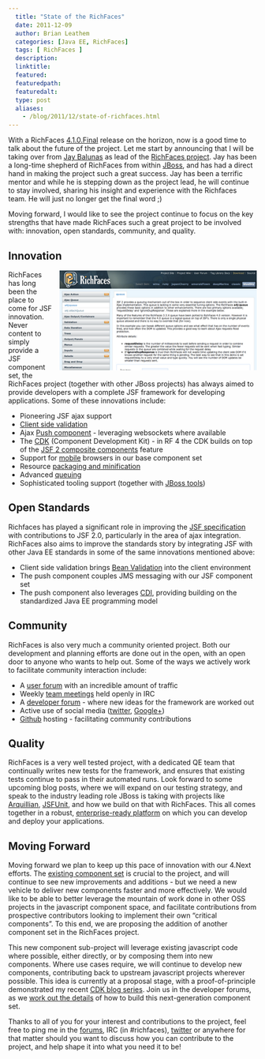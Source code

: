 ```yaml
---
  title: "State of the RichFaces"
  date: 2011-12-09
  author: Brian Leathem
  categories: [Java EE, RichFaces]
  tags: [ RichFaces ]
  description:
  linktitle:
  featured:
  featuredpath:
  featuredalt:
  type: post
  aliases:
    - /blog/2011/12/state-of-richfaces.html
---
```


With a RichFaces <a href="https://issues.jboss.org/browse/RF/fixforversion/12318600">4.1.0.Final</a> release on the horizon, now is a good time to talk about the future of the project. Let me start by announcing that I will be taking over from <a href="http://in.relation.to/Bloggers/ChangingOfTheGuardWithRichFaces41">Jay Balunas</a> as lead of the <a href="http://www.jboss.org/richfaces/">RichFaces project</a>. Jay has been a long-time shepherd of RichFaces from within <a href="http://www.jboss.org/">JBoss</a>, and has had a direct hand in making the project such a great success. Jay has been a terrific mentor and while he is stepping down as the project lead, he will continue to stay involved, sharing his insight and experience with the Richfaces team. He will just no longer get the final word ;)

Moving forward, I would like to see the project continue to focus on the key strengths that have made RichFaces such a great project to be involved with: innovation, open standards, community, and quality.

## Innovation

<a href="/images/blog/2011-12-09-state-of-richfaces/showcase.png" imageanchor="1" style="clear: right; float: right; margin-bottom: 1em; margin-left: 1em;"><img border="0" height="202" src="/images/blog/2011-12-09-state-of-richfaces/showcase.png" width="400" /></a>
RichFaces has long been the place to come for JSF innovation. Never content to simply provide a JSF component set, the RichFaces project (together with other JBoss projects) has always aimed to provide developers with a complete JSF framework for developing applications. Some of these innovations include:

* Pioneering JSF ajax support
* <a href="http://showcase.richfaces.org/richfaces/component-sample.jsf?demo=clientValidation&amp;skin=blueSky">Client side validation</a>
* Ajax <a href="http://showcase.richfaces.org/richfaces/component-sample.jsf?demo=push&amp;skin=blueSky">Push component</a> - leveraging websockets where available
* The <a href="http://community.jboss.org/wiki/RichFacesCDKHowTos">CDK</a> (Component Development Kit) - in RF 4 the CDK builds on top of the <a href="http://andyschwartz.wordpress.com/2009/07/31/whats-new-in-jsf-2/#composite-components">JSF 2 composite components</a> feature
* Support for <a href="http://community.jboss.org/wiki/GettingStartedWithMobileRichFaces">mobile</a> browsers in our base component set
* Resource <a href="http://docs.jboss.org/richfaces/latest_4_1_X/Developer_Guide/en-US/html/chap-Developer_Guide-Advanced_features.html#sect-Developer_Guide-Advanced_features-Resource_loading_strategies">packaging and minification</a>
* Advanced <a href="http://showcase.richfaces.org/richfaces/component-sample.jsf?demo=queue&amp;skin=blueSky">queuing</a>
* Sophisticated tooling support (together with <a href="http://www.jboss.org/tools">JBoss tools</a>)

## Open Standards

Richfaces has played a significant role in improving the <a href="http://javaserverfaces-spec-public.java.net/">JSF specification</a> with contributions to JSF 2.0, particularly in the area of ajax integration. RichFaces also aims to improve the standards story by integrating JSF with other Java EE standards in some of the same innovations mentioned above:

* Client side validation brings <a href="http://jcp.org/en/jsr/detail?id=303">Bean Validation</a> into the client environment
* The push component couples JMS messaging with our JSF component set
* The push component also leverages <a href="http://jcp.org/en/jsr/summary?id=299">CDI</a>, providing building on the standardized Java EE programming model

## Community

RichFaces is also very much a community oriented project. Both our development and planning efforts are done out in the open, with an open door to anyone who wants to help out. Some of the ways we actively work to facilitate community interaction include:

* A <a href="http://www.jboss.org/index.html?module=bb&amp;op=viewforum&amp;f=261">user forum</a> with an incredible amount of traffic
* Weekly <a href="http://community.jboss.org/en/richfaces/dev/teammtgs">team meetings</a> held openly in IRC
* A <a href="http://www.jboss.org/index.html?module=bb&amp;op=viewforum&amp;f=262">developer forum</a> - where new ideas for the framework are worked out
* Active use of social media (<a href="http://twitter.com/#!/richfaces">twitter</a>, <a href="https://plus.google.com/## /0/115573055688754345457">Google+</a>)
* <a href="https://github.com/richfaces">Github</a> hosting - facilitating community contributions

## Quality

RichFaces is a very well tested project, with a dedicated QE team that continually writes new tests for the framework, and ensures that existing tests continue to pass in their automated runs. Look forward to some upcoming blog posts, where we will expand on our testing strategy, and speak to the industry leading role JBoss is taking with projects like <a href="http://www.jboss.org/arquillian">Arquillian</a>, <a href="http://www.jboss.org/jsfunit">JSFUnit</a>, and how we build on that with RichFaces. This all comes together in a robust, <a href="http://www.jboss.com/">enterprise-ready platform</a> on which you can develop and deploy your applications.

## Moving Forward

Moving forward we plan to keep up this pace of innovation with our 4.Next efforts. The <a href="http://showcase.richfaces.org/">existing component set</a> is crucial to the project, and will continue to see new improvements and additions - but we need a new vehicle to deliver new components faster and more effectively. We would like to be able to better leverage the mountain of work done in other OSS projects in the javascript component space, and facilitate contributions from prospective contributors looking to implement their own “critical components”. To this end, we are proposing the addition of another component set in the RichFaces project.

This new component sub-project will leverage existing javascript code where possible, either directly, or by composing them into new components. Where use cases require, we will continue to develop new components, contributing back to upstream javascript projects wherever possible. This idea is currently at a proposal stage, with a proof-of-principle demonstrated my recent <a href="http://blog.bleathem.ca/search/label/CDK">CDK blog series</a>. Join us in the developer forums, as we <a href="http://community.jboss.org/thread/175973">work out the details</a> of how to build this next-generation component set.

Thanks to all of you for your interest and contributions to the project, feel free to ping me in the <a href="http://community.jboss.org/en/richfaces/dev?view=discussions">forums</a>, IRC (in #richfaces), <a href="http://twitter.com/#!/brianleathem">twitter</a> or anywhere for that matter should you want to discuss how you can contribute to the project, and help shape it into what you need it to be!
